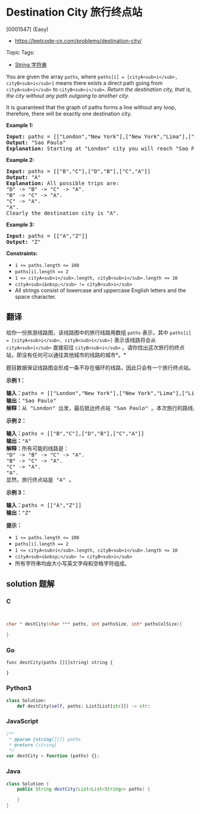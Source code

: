 # Destination City 旅行终点站

[0001547] (Easy)

- https://leetcode-cn.com/problems/destination-city/

Topic Tags:

- [String 字符串](https://leetcode-cn.com/tag/string/)

You are given the array `paths`, where `paths[i] = [cityA<sub>i</sub>, cityB<sub>i</sub>]` means there exists a direct path going from `cityA<sub>i</sub>` to `cityB<sub>i</sub>`. _Return the destination city, that is, the city without any path outgoing to another city._

It is guaranteed that the graph of paths forms a line without any loop, therefore, there will be exactly one destination city.

**Example 1:**

<pre><strong>Input:</strong> paths = [["London","New York"],["New York","Lima"],["Lima","Sao Paulo"]]
<strong>Output:</strong> "Sao Paulo" 
<strong>Explanation:</strong> Starting at "London" city you will reach "Sao Paulo" city which is the destination city. Your trip consist of: "London" -&gt; "New York" -&gt; "Lima" -&gt; "Sao Paulo".
</pre>

**Example 2:**

<pre><strong>Input:</strong> paths = [["B","C"],["D","B"],["C","A"]]
<strong>Output:</strong> "A"
<strong>Explanation:</strong> All possible trips are:&nbsp;
"D" -&gt; "B" -&gt; "C" -&gt; "A".&nbsp;
"B" -&gt; "C" -&gt; "A".&nbsp;
"C" -&gt; "A".&nbsp;
"A".&nbsp;
Clearly the destination city is "A".
</pre>

**Example 3:**

<pre><strong>Input:</strong> paths = [["A","Z"]]
<strong>Output:</strong> "Z"
</pre>

**Constraints:**

- `1 <= paths.length <= 100`
- `paths[i].length == 2`
- `1 <= cityA<sub>i</sub>.length, cityB<sub>i</sub>.length <= 10`
- `cityA<sub>i&nbsp;</sub> != cityB<sub>i</sub>`
- All strings consist of lowercase and uppercase English letters and the space character.

## 翻译

给你一份旅游线路图，该线路图中的旅行线路用数组 `paths` 表示，其中 `paths[i] = [cityA<sub>i</sub>, cityB<sub>i</sub>]` 表示该线路将会从 `cityA<sub>i</sub>` 直接前往 `cityB<sub>i</sub>` 。请你找出这次旅行的终点站，即没有任何可以通往其他城市的线路的城市*。*

题目数据保证线路图会形成一条不存在循环的线路，因此只会有一个旅行终点站。

**示例 1：**

<pre><strong>输入：</strong>paths = [["London","New York"],["New York","Lima"],["Lima","Sao Paulo"]]
<strong>输出：</strong>"Sao Paulo" 
<strong>解释：</strong>从 "London" 出发，最后抵达终点站 "Sao Paulo" 。本次旅行的路线是 "London" -&gt; "New York" -&gt; "Lima" -&gt; "Sao Paulo" 。
</pre>

**示例 2：**

<pre><strong>输入：</strong>paths = [["B","C"],["D","B"],["C","A"]]
<strong>输出：</strong>"A"
<strong>解释：</strong>所有可能的线路是：
"D" -&gt; "B" -&gt; "C" -&gt; "A".&nbsp;
"B" -&gt; "C" -&gt; "A".&nbsp;
"C" -&gt; "A".&nbsp;
"A".&nbsp;
显然，旅行终点站是 "A" 。
</pre>

**示例 3：**

<pre><strong>输入：</strong>paths = [["A","Z"]]
<strong>输出：</strong>"Z"
</pre>

**提示：**

- `1 <= paths.length <= 100`
- `paths[i].length == 2`
- `1 <= cityA<sub>i</sub>.length, cityB<sub>i</sub>.length <= 10`
- `cityA<sub>i&nbsp;</sub> != cityB<sub>i</sub>`
- 所有字符串均由大小写英文字母和空格字符组成。

## solution 题解

### C

```c


char * destCity(char *** paths, int pathsSize, int* pathsColSize){

}
```

### Go

```golang
func destCity(paths [][]string) string {

}
```

### Python3

```python
class Solution:
    def destCity(self, paths: List[List[str]]) -> str:
```

### JavaScript

```javascript
/**
 * @param {string[][]} paths
 * @return {string}
 */
var destCity = function (paths) {};
```

### Java

```java
class Solution {
    public String destCity(List<List<String>> paths) {

    }
}
```
